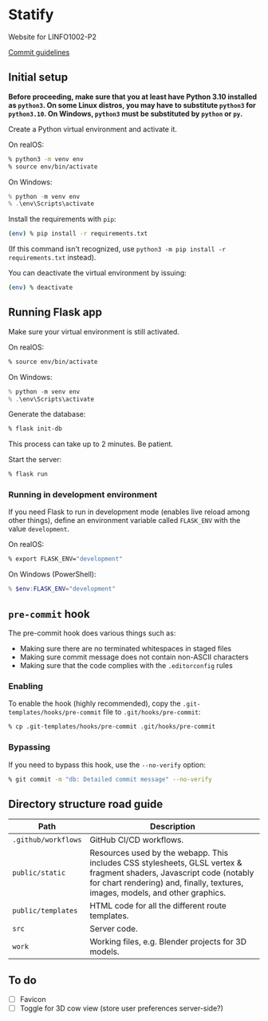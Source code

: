 # Statify

Website for LINFO1002-P2

[Commit guidelines](https://github.com/obsproject/obs-studio/blob/master/CONTRIBUTING.rst#commit-guidelines)

## Initial setup

**Before proceeding, make sure that you at least have Python 3.10 installed as `python3`. On some Linux distros, you may have to substitute `python3` for `python3.10`. On Windows, `python3` must be substituted by `python` or `py`.**

Create a Python virtual environment and activate it.

On realOS:

```sh
% python3 -m venv env
% source env/bin/activate
```

On Windows:

```powershell
% python -m venv env
% .\env\Scripts\activate
```

Install the requirements with `pip`:

```sh
(env) % pip install -r requirements.txt
```

(If this command isn't recognized, use `python3 -m pip install -r requirements.txt` instead).

You can deactivate the virtual environment by issuing:

```sh
(env) % deactivate
```

## Running Flask app

Make sure your virtual environment is still activated.

On realOS:

```sh
% source env/bin/activate
```

On Windows:

```powershell
% python -m venv env
% .\env\Scripts\activate
```

Generate the database:

```sh
% flask init-db
```

This process can take up to 2 minutes. Be patient.

Start the server:

```sh
% flask run
```

### Running in development environment

If you need Flask to run in development mode (enables live reload among other things), define an environment variable called `FLASK_ENV` with the value `development`.

On realOS:

```sh
% export FLASK_ENV="development"
```

On Windows (PowerShell):

```powershell
% $env:FLASK_ENV="development"
```

## `pre-commit` hook

The pre-commit hook does various things such as:

-   Making sure there are no terminated whitespaces in staged files
-   Making sure commit message does not contain non-ASCII characters
-   Making sure that the code complies with the `.editorconfig` rules

### Enabling

To enable the hook (highly recommended), copy the `.git-templates/hooks/pre-commit` file to `.git/hooks/pre-commit`:

```sh
% cp .git-templates/hooks/pre-commit .git/hooks/pre-commit
```

### Bypassing

If you need to bypass this hook, use the `--no-verify` option:

```sh
% git commit -m "db: Detailed commit message" --no-verify
```

## Directory structure road guide

|Path|Description|
|-|-|
|`.github/workflows`|GitHub CI/CD workflows.|
|`public/static`|Resources used by the webapp. This includes CSS stylesheets, GLSL vertex & fragment shaders, Javascript code (notably for chart rendering) and, finally, textures, images, models, and other graphics.|
|`public/templates`|HTML code for all the different route templates.|
|`src`|Server code.|
|`work`|Working files, e.g. Blender projects for 3D models.|

## To do

- [ ] Favicon
- [ ] Toggle for 3D cow view (store user preferences server-side?)
